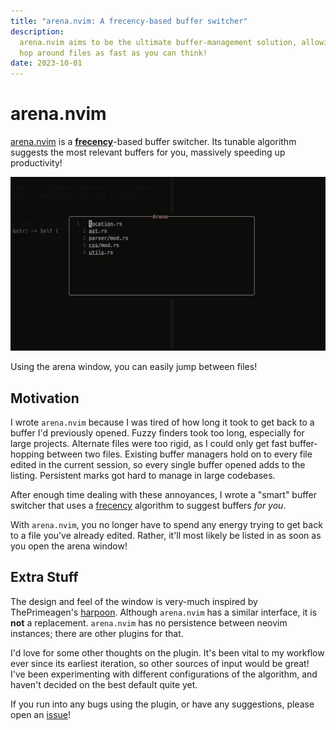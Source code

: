 ```yaml
---
title: "arena.nvim: A frecency-based buffer switcher"
description:
  arena.nvim aims to be the ultimate buffer-management solution, allowing you to
  hop around files as fast as you can think!
date: 2023-10-01
---
```


# arena.nvim

[arena.nvim](https://github.com/dzfrias/arena.nvim) is a
[**frecency**](https://en.wikipedia.org/wiki/Frecency)-based buffer switcher.
Its tunable algorithm suggests the most relevant buffers for you, massively
speeding up productivity!

![arena window](/img/arena-nvim/window.png)

Using the arena window, you can easily jump between files!

## Motivation

I wrote `arena.nvim` because I was tired of how long it took to get back to a
buffer I'd previously opened. Fuzzy finders took too long, especially for large
projects. Alternate files were too rigid, as I could only get fast
buffer-hopping between two files. Existing buffer managers hold on to every file
edited in the current session, so every single buffer opened adds to the
listing. Persistent marks got hard to manage in large codebases.

After enough time dealing with these annoyances, I wrote a "smart" buffer
switcher that uses a [frecency](https://en.wikipedia.org/wiki/Frecency)
algorithm to suggest buffers _for you_.

With `arena.nvim`, you no longer have to spend any energy trying to get back to
a file you've already edited. Rather, it'll most likely be listed in as soon as
you open the arena window!

## Extra Stuff

The design and feel of the window is very-much inspired by ThePrimeagen's
[harpoon](https://github.com/ThePrimeagen/harpoon). Although `arena.nvim` has a
similar interface, it is **not** a replacement. `arena.nvim` has no persistence
between neovim instances; there are other plugins for that.

I'd love for some other thoughts on the plugin. It's been vital to my workflow
ever since its earliest iteration, so other sources of input would be great!
I've been experimenting with different configurations of the algorithm, and
haven't decided on the best default quite yet.

If you run into any bugs using the plugin, or have any suggestions, please open
an [issue](https://github.com/dzfrias/arena.nvim/issues)!
